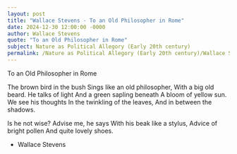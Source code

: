 ```yaml
---
layout: post
title: "Wallace Stevens - To an Old Philosopher in Rome"
date: 2024-12-30 12:00:00 -0000
author: Wallace Stevens
quote: "To an Old Philosopher in Rome"
subject: Nature as Political Allegory (Early 20th century)
permalink: /Nature as Political Allegory (Early 20th century)/Wallace Stevens/Wallace Stevens - To an Old Philosopher in Rome
---
```


To an Old Philosopher in Rome

The brown bird in the bush
Sings like an old philosopher,
With a big old beard.
He talks of light
And a green sapling beneath
A bloom of yellow sun.
We see his thoughts
In the twinkling of the leaves,
And in between the shadows.  

Is he not wise?
Advise me, he says
With his beak like a stylus,
Advice of bright pollen
And quite lovely shoes.


- Wallace Stevens
